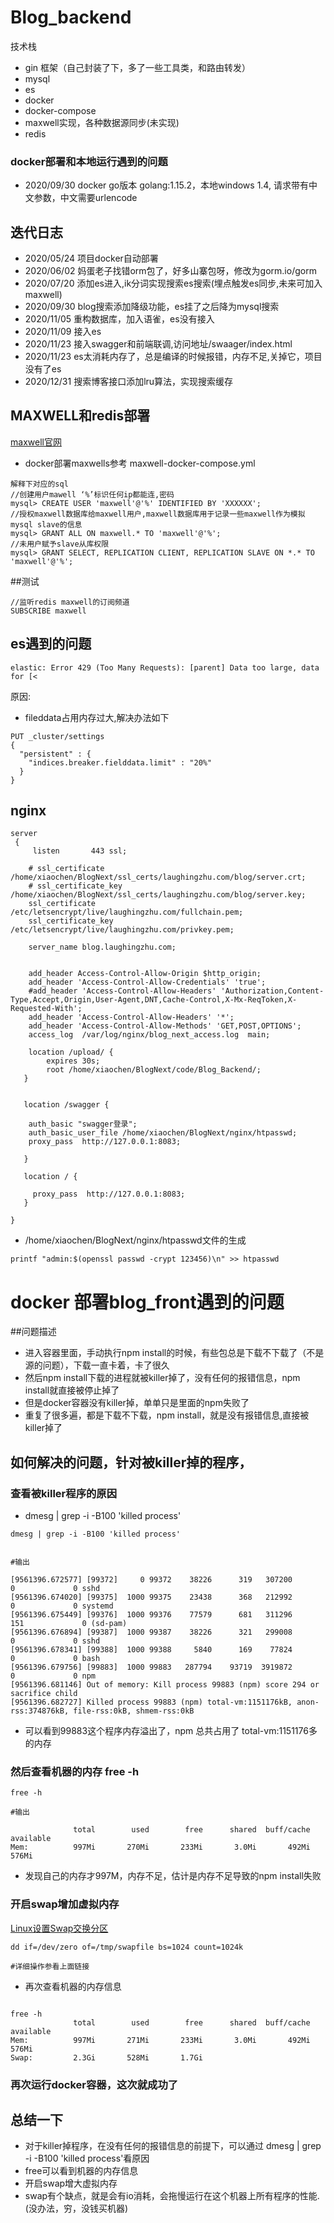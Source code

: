 # Blog_backend


技术栈

- gin 框架（自己封装了下，多了一些工具类，和路由转发）
- mysql
- es
- docker
- docker-compose
- maxwell实现，各种数据源同步(未实现)
- redis


### docker部署和本地运行遇到的问题

- 2020/09/30 docker go版本 golang:1.15.2，本地windows 1.4, 请求带有中文参数，中文需要urlencode
## 迭代日志

- 2020/05/24 项目docker自动部署
- 2020/06/02 妈蛋老子找错orm包了，好多山寨包呀，修改为gorm.io/gorm
- 2020/07/20 添加es进入,ik分词实现搜索es搜索(埋点触发es同步,未来可加入maxwell)
- 2020/09/30 blog搜索添加降级功能，es挂了之后降为mysql搜索
- 2020/11/05 重构数据库，加入语雀，es没有接入
- 2020/11/09 接入es
- 2020/11/23 接入swagger和前端联调,访问地址/swaager/index.html
- 2020/11/23 es太消耗内存了，总是编译的时候报错，内存不足,关掉它，项目没有了es
- 2020/12/31 搜索博客接口添加lru算法，实现搜索缓存


## MAXWELL和redis部署

[maxwell官网](http://maxwells-daemon.io/quickstart/)

- docker部署maxwells参考 maxwell-docker-compose.yml

```cassandraql
解释下对应的sql
//创建用户mawell ‘%’标识任何ip都能连,密码
mysql> CREATE USER 'maxwell'@'%' IDENTIFIED BY 'XXXXXX';
//授权maxwell数据库给maxwell用户,maxwell数据库用于记录一些maxwell作为模拟mysql slave的信息
mysql> GRANT ALL ON maxwell.* TO 'maxwell'@'%';
//未用户赋予slave从库权限
mysql> GRANT SELECT, REPLICATION CLIENT, REPLICATION SLAVE ON *.* TO 'maxwell'@'%';
```

##测试
```cassandraql
//监听redis maxwell的订阅频道
SUBSCRIBE maxwell

```

## es遇到的问题

```cassandraql
elastic: Error 429 (Too Many Requests): [parent] Data too large, data for [<
```

原因: 
- fileddata占用内存过大,解决办法如下

```cassandraql
PUT _cluster/settings
{
  "persistent" : {
    "indices.breaker.fielddata.limit" : "20%" 
  }
}

```


## nginx

```cassandraql
server
 {
     listen       443 ssl;
     
    # ssl_certificate    /home/xiaochen/BlogNext/ssl_certs/laughingzhu.com/blog/server.crt;
    # ssl_certificate_key  /home/xiaochen/BlogNext/ssl_certs/laughingzhu.com/blog/server.key;
    ssl_certificate    /etc/letsencrypt/live/laughingzhu.com/fullchain.pem;
    ssl_certificate_key  /etc/letsencrypt/live/laughingzhu.com/privkey.pem;
    
    server_name blog.laughingzhu.com;


    add_header Access-Control-Allow-Origin $http_origin;
    add_header 'Access-Control-Allow-Credentials' 'true';
    #add_header 'Access-Control-Allow-Headers' 'Authorization,Content-Type,Accept,Origin,User-Agent,DNT,Cache-Control,X-Mx-ReqToken,X-Requested-With';
    add_header 'Access-Control-Allow-Headers' '*';
    add_header 'Access-Control-Allow-Methods' 'GET,POST,OPTIONS';
    access_log  /var/log/nginx/blog_next_access.log  main;

    location /upload/ {
        expires 30s;
        root /home/xiaochen/BlogNext/code/Blog_Backend/;
   }


   location /swagger {

    auth_basic "swagger登录";
    auth_basic_user_file /home/xiaochen/BlogNext/nginx/htpasswd;
    proxy_pass  http://127.0.0.1:8083;

   }

   location / {

     proxy_pass  http://127.0.0.1:8083;
   }
   
}
```


- /home/xiaochen/BlogNext/nginx/htpasswd文件的生成

```cassandraql
printf "admin:$(openssl passwd -crypt 123456)\n" >> htpasswd
```



# docker 部署blog_front遇到的问题


##问题描述

- 进入容器里面，手动执行npm install的时候，有些包总是下载不下载了（不是源的问题），下载一直卡着，卡了很久
- 然后npm install下载的进程就被killer掉了，没有任何的报错信息，npm install就直接被停止掉了
- 但是docker容器没有killer掉，单单只是里面的npm失败了
- 重复了很多遍，都是下载不下载，npm install，就是没有报错信息,直接被killer掉了


## 如何解决的问题，针对被killer掉的程序，

###  查看被killer程序的原因
- dmesg | grep -i -B100 'killed process'

```cassandraql
dmesg | grep -i -B100 'killed process'


#输出

[9561396.672577] [99372]     0 99372    38226      319   307200        0             0 sshd
[9561396.674020] [99375]  1000 99375    23438      368   212992        0             0 systemd
[9561396.675449] [99376]  1000 99376    77579      681   311296      151             0 (sd-pam)
[9561396.676894] [99387]  1000 99387    38226      321   299008        0             0 sshd
[9561396.678341] [99388]  1000 99388     5840      169    77824        0             0 bash
[9561396.679756] [99883]  1000 99883   287794    93719  3919872        0             0 npm
[9561396.681146] Out of memory: Kill process 99883 (npm) score 294 or sacrifice child
[9561396.682727] Killed process 99883 (npm) total-vm:1151176kB, anon-rss:374876kB, file-rss:0kB, shmem-rss:0kB

```

- 可以看到99883这个程序内存溢出了，npm 总共占用了 total-vm:1151176多的内存


### 然后查看机器的内存 free -h

```cassandraql
free -h

#输出

              total        used        free      shared  buff/cache   available
Mem:          997Mi       270Mi       233Mi       3.0Mi       492Mi       576Mi
```

- 发现自己的内存才997M，内存不足，估计是内存不足导致的npm install失败


### 开启swap增加虚拟内存


[Linux设置Swap交换分区](https://renqiang.xyz/2018/08/21/Linux%E8%AE%BE%E7%BD%AESwap%E4%BA%A4%E6%8D%A2%E5%88%86%E5%8C%BA/)

```cassandraql
dd if=/dev/zero of=/tmp/swapfile bs=1024 count=1024k

#详细操作参看上面链接
```


- 再次查看机器的内存信息


```cassandraql

free -h
              total        used        free      shared  buff/cache   available
Mem:          997Mi       271Mi       233Mi       3.0Mi       492Mi       576Mi
Swap:         2.3Gi       528Mi       1.7Gi

```


### 再次运行docker容器，这次就成功了



## 总结一下

- 对于killer掉程序，在没有任何的报错信息的前提下，可以通过 dmesg | grep -i -B100 'killed process'看原因
- free可以看到机器的内存信息
- 开启swap增大虚拟内存
- swap有个缺点，就是会有io消耗，会拖慢运行在这个机器上所有程序的性能.(没办法，穷，没钱买机器)



